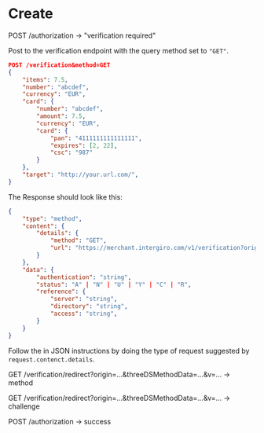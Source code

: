 # Create

POST /authorization -> "verification required"


Post to the verification endpoint with the query method set to `"GET"`.

``` JSON
POST /verification&method=GET
{
    "items": 7.5,
    "number": "abcdef",
    "currency": "EUR",
    "card": {
        "number": "abcdef",
		"amount": 7.5,
		"currency": "EUR",
		"card": {
			"pan": "4111111111111111",
			"expires": [2, 22],
			"csc": "987"
		}
    },
    "target": "http://your.url.com/",
}
```

The Response should look like this:
``` json
{
    "type": "method",
    "content": {
        "details": {
            "method": "GET",
            "url": "https://merchant.intergiro.com/v1/verification?origin=http://your.url.com/&v=2.2.0"
        }
    },
    "data": {
        "authentication": "string",
        "status": "A" | "N" | "U" | "Y" | "C" | "R",
        "reference": {
            "server": "string",
            "directory": "string",
            "access": "string",
        }
    }
}
```


Follow the in JSON instructions by doing the type of request suggested by `request.contenct.details`.



GET /verification/redirect?origin=...&threeDSMethodData=...&v=...
-> method


GET /verification/redirect?origin=...&threeDSMethodData=...&v=...
-> challenge


POST /authorization -> success



